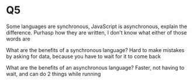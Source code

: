 # Q5

Some languages are synchronous, JavaScript is asynchronous, explain the difference. 
Purhasp how they are written, I don't know what either of those words are

What are the benefits of a synchronous language?
Hard to make mistakes by asking for data, because you have to wait for it to come back

What are the benefits of an asynchronous language?
Faster, not having to wait, and can do 2 things while running
